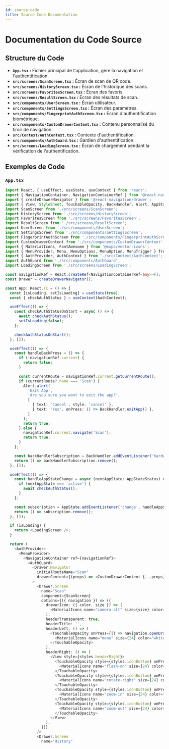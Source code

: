 ```yaml
---
id: source-code
title: Source Code Documentation
---
```


# Documentation du Code Source

## Structure du Code

- **`App.tsx` :** Fichier principal de l'application, gère la navigation et l'authentification.
- **`src/screens/ScanScreen.tsx` :** Écran de scan de QR code.
- **`src/screens/HistoryScreen.tsx` :** Écran de l'historique des scans.
- **`src/screens/FavoritesScreen.tsx` :** Écran des favoris.
- **`src/screens/ResultScreen.tsx` :** Écran des résultats de scan.
- **`src/components/UserScreen.tsx` :** Écran utilisateur.
- **`src/components/SettingsScreen.tsx` :** Écran des paramètres.
- **`src/components/FingerprintAuthScreen.tsx` :** Écran d'authentification biométrique.
- **`src/components/CustomDrawerContent.tsx` :** Contenu personnalisé du tiroir de navigation.
- **`src/Context/AuthContext.tsx` :** Contexte d'authentification.
- **`src/components/AuthGuard.tsx` :** Gardien d'authentification.
- **`src/screens/LoadingScreen.tsx` :** Écran de chargement pendant la vérification de l'authentification.

## Exemples de Code

### `App.tsx`

```typescript
import React, { useEffect, useState, useContext } from 'react';
import { NavigationContainer, NavigationContainerRef } from '@react-navigation/native';
import { createDrawerNavigator } from '@react-navigation/drawer';
import { View, StyleSheet, TouchableOpacity, BackHandler, Alert, AppState, AppStateStatus, Text } from 'react-native';
import ScanScreen from './src/screens/ScanScreen';
import HistoryScreen from './src/screens/HistoryScreen';
import FavoritesScreen from './src/screens/FavoritesScreen';
import ResultScreen from './src/screens/ResultScreen';
import UserScreen from './src/components/UserScreen';
import SettingsScreen from './src/components/SettingsScreen';
import FingerprintAuthScreen from './src/components/FingerprintAuthScreen';
import CustomDrawerContent from './src/components/CustomDrawerContent';
import { MaterialIcons, FontAwesome } from '@expo/vector-icons';
import { MenuProvider, Menu, MenuOptions, MenuOption, MenuTrigger } from 'react-native-popup-menu';
import { AuthProvider, AuthContext } from './src/Context/AuthContext';
import AuthGuard from './src/components/AuthGuard';
import LoadingScreen from './src/screens/LoadingScreen';

const navigationRef = React.createRef<NavigationContainerRef<any>>();
const Drawer = createDrawerNavigator();

const App: React.FC = () => {
  const [isLoading, setIsLoading] = useState(true);
  const { checkAuthStatus } = useContext(AuthContext);

  useEffect(() => {
    const checkAuthStatusOnStart = async () => {
      await checkAuthStatus();
      setIsLoading(false);
    };

    checkAuthStatusOnStart();
  }, []);

  useEffect(() => {
    const handleBackPress = () => {
      if (!navigationRef.current) {
        return false;
      }

      const currentRoute = navigationRef.current.getCurrentRoute();
      if (currentRoute?.name === 'Scan') {
        Alert.alert(
          'Exit App',
          'Are you sure you want to exit the app?',
          [
            { text: 'Cancel', style: 'cancel' },
            { text: 'Yes', onPress: () => BackHandler.exitApp() },
          ]
        );
        return true;
      } else {
        navigationRef.current.navigate('Scan');
        return true;
      }
    };

    const backHandlerSubscription = BackHandler.addEventListener('hardwareBackPress', handleBackPress);
    return () => backHandlerSubscription.remove();
  }, []);

  useEffect(() => {
    const handleAppStateChange = async (nextAppState: AppStateStatus) => {
      if (nextAppState === 'active') {
        await checkAuthStatus();
      }
    };

    const subscription = AppState.addEventListener('change', handleAppStateChange);
    return () => subscription.remove();
  }, []);

  if (isLoading) {
    return <LoadingScreen />;
  }

  return (
    <AuthProvider>
      <MenuProvider>
        <NavigationContainer ref={navigationRef}>
          <AuthGuard>
            <Drawer.Navigator
              initialRouteName="Scan"
              drawerContent={(props) => <CustomDrawerContent {...props} />}
            >
              <Drawer.Screen
                name="Scan"
                component={ScanScreen}
                options={({ navigation }) => ({
                  drawerIcon: ({ color, size }) => (
                    <MaterialIcons name="camera-alt" size={size} color={color} />
                  ),
                  headerTransparent: true,
                  headerTitle: '',
                  headerLeft: () => (
                    <TouchableOpacity onPress={() => navigation.openDrawer()} style={styles.iconButton}>
                      <MaterialIcons name="menu" size={24} color="white" />
                    </TouchableOpacity>
                  ),
                  headerRight: () => (
                    <View style={styles.headerRight}>
                      <TouchableOpacity style={styles.iconButton} onPress={() => navigation.navigate('Scan', { action: 'toggleTorch' })}>
                        <MaterialIcons name="flash-on" size={24} color="white" />
                      </TouchableOpacity>
                      <TouchableOpacity style={styles.iconButton} onPress={() => navigation.navigate('Scan', { action: 'switchCamera' })}>
                        <MaterialIcons name="rotate-right" size={24} color="white" />
                      </TouchableOpacity>
                      <TouchableOpacity style={styles.iconButton} onPress={() => navigation.navigate('Scan', { action: 'zoomIn' })}>
                        <MaterialIcons name="zoom-in" size={24} color="white" />
                      </TouchableOpacity>
                      <TouchableOpacity style={styles.iconButton} onPress={() => navigation.navigate('Scan', { action: 'zoomOut' })}>
                        <MaterialIcons name="zoom-out" size={24} color="white" />
                      </TouchableOpacity>
                    </View>
                  ),
                })}
              />
              <Drawer.Screen
                name="History"
               